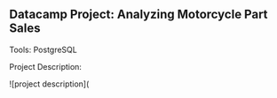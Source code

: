 ## Datacamp Project:  Analyzing Motorcycle Part Sales

Tools:  PostgreSQL

Project Description:

![project description](

